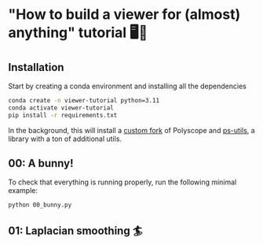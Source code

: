 # "How to build a viewer for (almost) anything" tutorial 🖥️🚀

## Installation

Start by creating a conda environment and installing all the dependencies
```bash
conda create -n viewer-tutorial python=3.11
conda activate viewer-tutorial
pip install -r requirements.txt
```

In the background, this will install a [custom fork](https://github.com/clementjambon/ps-py-plus) of Polyscope and [ps-utils](https://github.com/clementjambon/ps-utils), a library with a ton of additional utils.

## 00: A bunny!

To check that everything is running properly, run the following minimal example:
```bash
python 00_bunny.py
```

## 01: Laplacian smoothing 🏄
